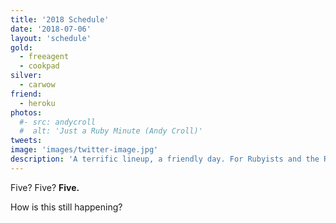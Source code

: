 ```yaml
---
title: '2018 Schedule'
date: '2018-07-06'
layout: 'schedule'
gold:
  - freeagent
  - cookpad
silver:
  - carwow
friend:
  - heroku
photos:
  #- src: andycroll
  #  alt: 'Just a Ruby Minute (Andy Croll)'
tweets:
image: 'images/twitter-image.jpg'
description: 'A terrific lineup, a friendly day. For Rubyists and the Ruby curious.'
---
```


Five? Five? **Five.**

How is this still happening?
